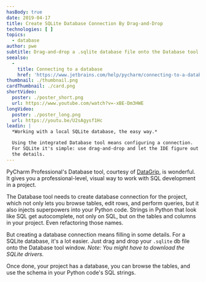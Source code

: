 ```yaml
---
hasBody: true
date: 2019-04-17
title: Create SQLite Database Connection By Drag-and-Drop
technologies: [ ]
topics:
  - database
author: pwe
subtitle: Drag-and-drop a .sqlite database file onto the Database tool to create a connection.
seealso:
  - 
    title: Connecting to a database
    href: 'https://www.jetbrains.com/help/pycharm/connecting-to-a-database.html#connect-to-sqlite'
thumbnail: ./thumbnail.png
cardThumbnail: ./card.png
shortVideo:
  poster: ./poster_short.png
  url: https://www.youtube.com/watch?v=-xBE-Dm3HWE
longVideo:
  poster: ./poster_long.png
  url: https://youtu.be/U2sAgysf1Hc
leadin: |
  *Working with a local SQLite database, the easy way.*

  Using the integrated Database tool means configuring a connection.
  For SQLite it's simple: use drag-and-drop and let the IDE figure out
  the details.
---
```


PyCharm Professional's Database tool, courtesy of [DataGrip](https://www.jetbrains.com/datagrip/), is wonderful. It gives you a professional-level, visual way to work with SQL development in a project.

The Database tool needs to create database connection for the project, which not only lets you browse tables, edit rows, and perform queries, but it also injects superpowers into your Python code. Strings in Python that look like SQL get autocomplete, not only on SQL, but on the tables and columns in your project. Even refactoring those names.

But creating a database connection means filling in some details. For a SQLite database, it's a lot easier. Just drag and drop your `.sqlite` db file onto the Database tool window. *Note: You might have to download the SQLite drivers.*

Once done, your project has a database, you can browse the tables, and use the schema in your Python code's SQL strings.

